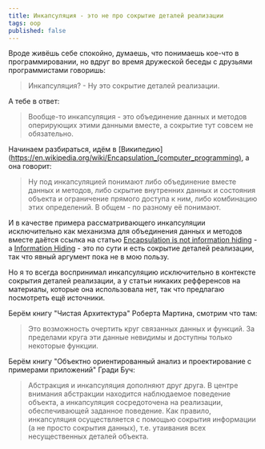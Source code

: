```yaml
---	
title: Инкапсуляция - это не про сокрытие деталей реализации
tags: oop
published: false	
---	
```


Вроде живёшь себе спокойно, думаешь, что понимаешь кое-что в программировании, но вдруг во время дружеской беседы с друзьями программистами говоришь:

> Инкапсуляция? - Ну это сокрытие деталей реализации.

А тебе в ответ:

> Вообще-то инкапсуляция - это объединение данных и методов оперирующих этими данными вместе, а сокрытие тут совсем не обязательно.

Начинаем разбираться, идём в [Википедию](https://en.wikipedia.org/wiki/Encapsulation_(computer_programming), а она говорит:

> Ну под инкапсуляцией понимают либо объединение вместе данных и методов, либо скрытие внутренних данных и состояния объекта и ограничение прямого доступа к ним, либо комбинацию этих определений. В общем - по разному её понимают.

И в качестве примера рассматривающего инкапсуляции исключительно как механизма для объединения данных и методов вместе даётся ссылка на статью [Encapsulation is not information hiding](https://www.javaworld.com/article/2075271/encapsulation-is-not-information-hiding.html) - а [Information Hiding](https://en.wikipedia.org/wiki/Information_hiding) - это по сути и есть сокрытие деталей реализации, так что явный аргумент пока не в мою пользу.

Но я то всегда воспринимал инкапсуляцию исключительно в контексте сокрытия деталей реализации, а у статьи никаких рефференсов на материалы, которые она использовала нет, так что предлагаю посмотреть ещё источники.

Берём книгу "Чистая Архитектура" Роберта Мартина, смотрим что там:

> Это возможность очертить круг связанных данных и функций. За пределами круга эти данные невидимы и доступны только некоторые функции.

Берём книгу "Объектно ориентированный анализ и проектирование с примерами приложений" Гради Буч:

> Абстракция и инкапсуляция дополняют друг друга. В центре внимания абстракции находится наблюдаемое поведение объекта, а инкапсуляция сосредоточена на реализации, обеспечивающей заданное поведение. Как правило, инкапсуляция осуществляется с помощью сокрытия информации (а не просто сокрытия данных), т.е. утаивания всех несущественных деталей объекта.

